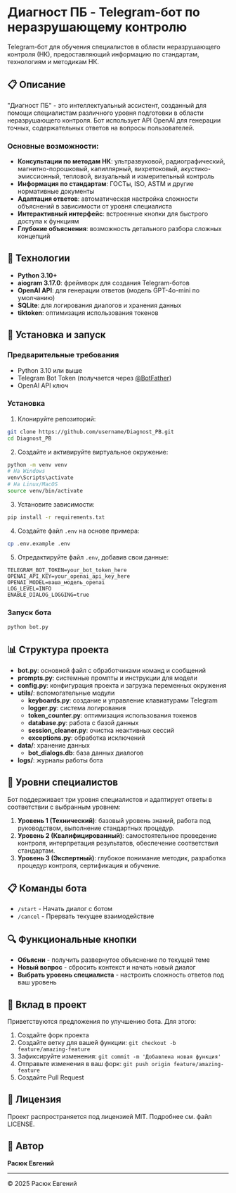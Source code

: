 # Диагност ПБ - Telegram-бот по неразрушающему контролю

Telegram-бот для обучения специалистов в области неразрушающего контроля (НК), предоставляющий информацию по стандартам, технологиям и методикам НК.

## 📋 Описание

"Диагност ПБ" - это интеллектуальный ассистент, созданный для помощи специалистам различного уровня подготовки в области неразрушающего контроля. Бот использует API OpenAI для генерации точных, содержательных ответов на вопросы пользователей.

### Основные возможности:

- **Консультации по методам НК**: ультразвуковой, радиографический, магнитно-порошковый, капиллярный, вихретоковый, акустико-эмиссионный, тепловой, визуальный и измерительный контроль
- **Информация по стандартам**: ГОСТы, ISO, ASTM и другие нормативные документы
- **Адаптация ответов**: автоматическая настройка сложности объяснений в зависимости от уровня специалиста
- **Интерактивный интерфейс**: встроенные кнопки для быстрого доступа к функциям
- **Глубокие объяснения**: возможность детального разбора сложных концепций

## 🚀 Технологии

- **Python 3.10+**
- **aiogram 3.17.0**: фреймворк для создания Telegram-ботов
- **OpenAI API**: для генерации ответов (модель GPT-4o-mini по умолчанию)
- **SQLite**: для логирования диалогов и хранения данных
- **tiktoken**: оптимизация использования токенов

## 🔧 Установка и запуск

### Предварительные требования

- Python 3.10 или выше
- Telegram Bot Token (получается через [@BotFather](https://t.me/BotFather))
- OpenAI API ключ

### Установка

1. Клонируйте репозиторий:

```bash
git clone https://github.com/username/Diagnost_PB.git
cd Diagnost_PB
```

2. Создайте и активируйте виртуальное окружение:

```bash
python -m venv venv
# На Windows
venv\Scripts\activate
# На Linux/MacOS
source venv/bin/activate
```

3. Установите зависимости:

```bash
pip install -r requirements.txt
```

4. Создайте файл `.env` на основе примера:

```bash
cp .env.example .env
```

5. Отредактируйте файл `.env`, добавив свои данные:

```
TELEGRAM_BOT_TOKEN=your_bot_token_here
OPENAI_API_KEY=your_openai_api_key_here
OPENAI_MODEL=ваша_модель_openai
LOG_LEVEL=INFO
ENABLE_DIALOG_LOGGING=true
```

### Запуск бота

```bash
python bot.py
```

## 📊 Структура проекта

- **bot.py**: основной файл с обработчиками команд и сообщений
- **prompts.py**: системные промпты и инструкции для модели
- **config.py**: конфигурация проекта и загрузка переменных окружения
- **utils/**: вспомогательные модули
  - **keyboards.py**: создание и управление клавиатурами Telegram
  - **logger.py**: система логирования
  - **token_counter.py**: оптимизация использования токенов
  - **database.py**: работа с базой данных
  - **session_cleaner.py**: очистка неактивных сессий
  - **exceptions.py**: обработка исключений
- **data/**: хранение данных
  - **bot_dialogs.db**: база данных диалогов
- **logs/**: журналы работы бота

## 📝 Уровни специалистов

Бот поддерживает три уровня специалистов и адаптирует ответы в соответствии с выбранным уровнем:

1. **Уровень 1 (Технический)**: базовый уровень знаний, работа под руководством, выполнение стандартных процедур.
2. **Уровень 2 (Квалифицированный)**: самостоятельное проведение контроля, интерпретация результатов, обеспечение соответствия стандартам.
3. **Уровень 3 (Экспертный)**: глубокое понимание методик, разработка процедур контроля, сертификация и обучение.

## 📋 Команды бота

- `/start` - Начать диалог с ботом
- `/cancel` - Прервать текущее взаимодействие

## 🔍 Функциональные кнопки

- **Объясни** - получить развернутое объяснение по текущей теме
- **Новый вопрос** - сбросить контекст и начать новый диалог
- **Выбрать уровень специалиста** - настроить сложность ответов под ваш уровень

## 🤝 Вклад в проект

Приветствуются предложения по улучшению бота. Для этого:

1. Создайте форк проекта
2. Создайте ветку для вашей функции: `git checkout -b feature/amazing-feature`
3. Зафиксируйте изменения: `git commit -m 'Добавлена новая функция'`
4. Отправьте изменения в ваш форк: `git push origin feature/amazing-feature`
5. Создайте Pull Request

## 📜 Лицензия

Проект распространяется под лицензией MIT. Подробнее см. файл LICENSE.

## 👤 Автор

**Расюк Евгений**

---

© 2025 Расюк Евгений
